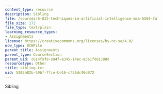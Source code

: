 ```yaml
---
content_type: resource
description: Sibling
file: /courses/6-825-techniques-in-artificial-intelligence-sma-5504-fall-2002/5305a82b50bf7fcebe16cf26dc46d072_sibling.txt
file_size: 172
file_type: text/plain
learning_resource_types:
- Assignments
license: https://creativecommons.org/licenses/by-nc-sa/4.0/
ocw_type: OCWFile
parent_title: Assignments
parent_type: CourseSection
parent_uid: c614faf8-894f-e345-14ec-83a1fd01388d
resourcetype: Other
title: sibling.txt
uid: 5305a82b-50bf-7fce-be16-cf26dc46d072
---
```

Sibling